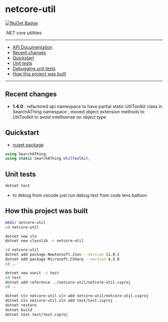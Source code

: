 # netcore-util

[![NuGet Badge](https://buildstats.info/nuget/netcore-util)](https://www.nuget.org/packages/netcore-util/)

.NET core utilities

<hr/>

- [API Documentation](https://devel0.github.io/netcore-util/api/SearchAThing.UtilExt.html)
- [Recent changes](#recent-changes)
- [Quickstart](#quickstart)
- [Unit tests](#unit-tests)
- [Debugging unit tests](#debugging-unit-tests)
- [How this project was built](#how-this-project-was-built)

<hr/>

## Recent changes

- **1.4.0** : refactored api namespace to have partial static UtilToolkit class in SearchAThing namespace ; moved object extension methods to UtilToolkit to avoid intellisense on object type

## Quickstart

- [nuget package](https://www.nuget.org/packages/netcore-util/)

```csharp
using SearchAThing;
using static SearchAThing.UtilToolkit;
```

## Unit tests

```sh
dotnet test
```

- to debug from vscode just run debug test from code lens balloon

## How this project was built

```sh
mkdir netcore-util
cd netcore-util

dotnet new sln
dotnet new classlib -n netcore-util

cd netcore-util
dotnet add package Newtonsoft.Json --version 11.0.2
dotnet add package Microsoft.CSharp --version 4.5.0
cd ..

dotnet new xunit -n test
cd test
dotnet add reference ../netcore-util/netcore-util.csproj
cd ..

dotnet sln netcore-util.sln add netcore-util/netcore-util.csproj
dotnet sln netcore-util.sln add test/test.csproj
dotnet restore
dotnet build
dotnet test test/test.csproj
```
